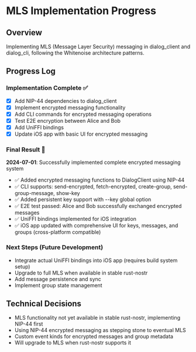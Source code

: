 # MLS Implementation Progress

## Overview
Implementing MLS (Message Layer Security) messaging in dialog_client and dialog_cli, following the Whitenoise architecture patterns.

## Progress Log

### Implementation Complete ✅
- [x] Add NIP-44 dependencies to dialog_client
- [x] Implement encrypted messaging functionality  
- [x] Add CLI commands for encrypted messaging operations
- [x] Test E2E encryption between Alice and Bob
- [x] Add UniFFI bindings
- [x] Update iOS app with basic UI for encrypted messaging

### Final Result 🎉
**2024-07-01**: Successfully implemented complete encrypted messaging system
- ✅ Added encrypted messaging functions to DialogClient using NIP-44
- ✅ CLI supports: send-encrypted, fetch-encrypted, create-group, send-group-message, show-key
- ✅ Added persistent key support with --key global option
- ✅ E2E test passed: Alice and Bob successfully exchanged encrypted messages
- ✅ UniFFI bindings implemented for iOS integration
- ✅ iOS app updated with comprehensive UI for keys, messages, and groups (cross-platform compatible)

### Next Steps (Future Development)
- Integrate actual UniFFI bindings into iOS app (requires build system setup)
- Upgrade to full MLS when available in stable rust-nostr
- Add message persistence and sync
- Implement group state management

## Technical Decisions
- MLS functionality not yet available in stable rust-nostr, implementing NIP-44 first
- Using NIP-44 encrypted messaging as stepping stone to eventual MLS
- Custom event kinds for encrypted messages and group metadata
- Will upgrade to MLS when rust-nostr supports it